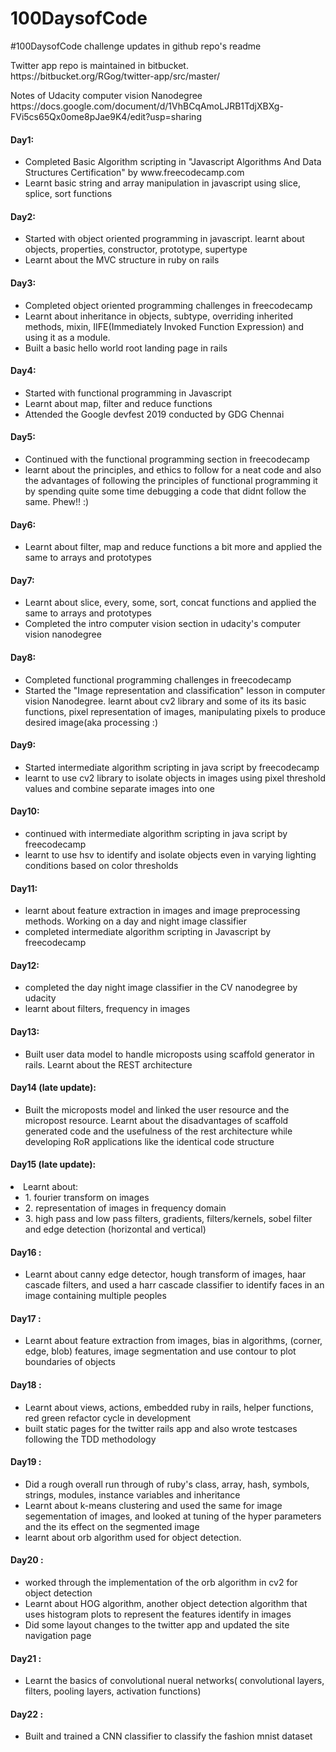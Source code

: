 # 100DaysofCode
#100DaysofCode challenge updates in github repo's readme
<p> Twitter app repo is maintained in bitbucket. https://bitbucket.org/RGog/twitter-app/src/master/</p>
<p> Notes of Udacity computer vision Nanodegree https://docs.google.com/document/d/1VhBCqAmoLJRB1TdjXBXg-FVi5cs65Qx0ome8pJae9K4/edit?usp=sharing </li>
<h4>Day1:</h4>
<ul>
  <li>Completed Basic Algorithm scripting in "Javascript Algorithms And Data Structures Certification" by www.freecodecamp.com</li>
  <li>Learnt basic string and array manipulation in javascript using slice, splice, sort functions</li>
</ul>  
<h4>Day2:</h4>
<ul>
  <li>Started with object oriented programming in javascript. learnt about objects, properties, constructor, prototype, supertype</li>
  <li>Learnt about the MVC structure in ruby on rails</li>
</ul>
<h4>Day3:</h4>
<ul>
  <li>Completed object oriented programming challenges in freecodecamp</li>
  <li>Learnt about inheritance in objects, subtype, overriding inherited methods, mixin, IIFE(Immediately Invoked Function Expression) and using it as a module.</li>
  <li>Built a basic hello world root landing page in rails</li>
</ul>
<h4>Day4:</h4>
<ul>
  <li>Started with functional programming in Javascript</li>
  <li>Learnt about map, filter and reduce functions</li>
  <li>Attended the Google devfest 2019 conducted by GDG Chennai</li>
</ul>
<h4>Day5:</h4>
<ul>
  <li>Continued with the functional programming section in freecodecamp</li>
  <li>learnt about the principles, and ethics to follow for a neat code and also the advantages of following the principles of functional programming it by spending quite some time debugging a code that didnt follow the same. Phew!! :)</li>
</ul>
<h4>Day6:</h4>
<ul>
  <li>Learnt about filter, map and reduce functions a bit more and applied the same to arrays and prototypes</li>
</ul>
<h4>Day7:</h4>
<ul>
  <li>Learnt about slice, every, some, sort, concat functions and applied the same to arrays and prototypes</li>
  <li>Completed the intro computer vision section in udacity's computer vision nanodegree</li> 
</ul>
<h4>Day8:</h4>
<ul>
  <li>Completed functional programming challenges in freecodecamp</li>
  <li>Started the "Image representation and classification" lesson in computer vision Nanodegree. learnt about cv2 library and some of its its basic functions, pixel representation of images, manipulating pixels to produce desired image(aka processing :)</li>
</ul>
<h4>Day9:</h4>
<ul>
  <li>Started intermediate algorithm scripting in java script by freecodecamp</li>
  <li>learnt to use cv2 library to isolate objects in images using pixel threshold values and combine separate images into one</li>
</ul>
<h4>Day10:</h4>
<ul>
  <li>continued with intermediate algorithm scripting in java script by freecodecamp</li>
  <li>learnt to use hsv to identify and isolate objects even in varying lighting conditions based on color thresholds </li>
</ul>
<h4>Day11:</h4>
<ul>
  <li>learnt about feature extraction in images and image preprocessing methods. Working on a day and night image classifier</li>
  <li>completed intermediate algorithm scripting in Javascript by freecodecamp</li>
</ul>
<h4>Day12:</h4>
<ul>
  <li>completed the day night image classifier in the CV nanodegree by udacity</li>
  <li>learnt about filters, frequency in images</li>
</ul>
<h4>Day13:</h4>
<ul>
  <li>Built user data model to handle microposts using scaffold generator in rails. Learnt about the REST architecture</li>
</ul>
<h4>Day14 (late update):</h4>
<ul>
  <li>Built the microposts model and linked the user resource and the micropost resource. Learnt about the disadvantages of scaffold generated code and the usefulness of the rest architecture while developing RoR applications like the identical code structure</li>
</ul>
<h4>Day15 (late update):</h4>
  <li>Learnt about:
  <ul>
    <li>1. fourier transform on images</li>
    <li>2. representation of images in frequency domain</li>
    <li>3. high pass and low pass filters, gradients, filters/kernels, sobel filter and edge detection (horizontal and vertical)</li>
  </ul>
  </li>
</ul>
<h4>Day16 :</h4>
<ul>
  <li>Learnt about canny edge detector, hough transform of images, haar cascade filters, and used a harr cascade classifier to identify faces in an image containing multiple peoples</li>
</ul>
<h4>Day17 :</h4>
<ul>
  <li>Learnt about feature extraction from images, bias in algorithms, (corner, edge, blob) features, image segmentation and use contour to plot boundaries of objects </li>
</ul>
<h4>Day18 :</h4>
<ul>
  <li>Learnt about views, actions, embedded ruby in rails, helper functions, red green refactor cycle in development</li>
  <li>built static pages for the twitter rails app and also wrote testcases following the TDD methodology</li>
</ul>
<h4>Day19 :</h4>
<ul>
  <li>Did a rough overall run through of ruby's class, array, hash, symbols, strings, modules, instance variables and inheritance</li>
  <li>Learnt about k-means clustering and used the same for image segementation of images, and looked at tuning of the hyper parameters and the its effect on the segmented image</li>
  <li>learnt about orb algorithm used for object detection.</li> 
</ul>
<h4>Day20 :</h4>
<ul>
  <li>worked through the implementation of the orb algorithm in cv2 for object detection</li>
  <li>Learnt about HOG algorithm, another object detection algorithm that uses histogram plots to represent the features identify in images</li>
  <li>Did some layout changes to the twitter app and updated the site navigation page</li>
</ul>
<h4>Day21 :</h4>
<ul>
  <li>Learnt the basics of convolutional nueral networks( convolutional layers, filters, pooling layers, activation functions)</li>
</ul>
<h4>Day22 :</h4>
<ul>
  <li>Built and trained a CNN classifier to classify the fashion mnist dataset</li>
</ul>





  
